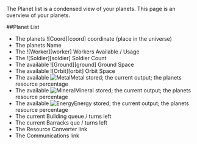 The Planet list is a condensed view of your planets. This page is an overview of your planets. 

##Planet List

* The planets ![Coord][coord] coordinate (place in the universe)
* The planets Name
* The ![Worker][worker] Workers Available /  Usage
* The ![Soldier][soldier] Soldier Count 
* The available ![Ground][ground] Ground Space
* The available ![Orbit][orbit] Orbit Space
* The available <img src="/assets/resources/metal.gif" alt="Metal" />Metal stored; the current output; the planets resource percentage
* The available <img src="/assets/resources/mineral.gif" alt="Mineral" />Mineral stored; the current output; the planets resource percentage
* The available <img src="/assets/resources/energy.gif" alt="Energy" />Energy stored; the current output; the planets resource percentage
* The current Building queue / turns left
* The current Barracks que / turns left
* The Resource Converter link
* The Communications link 
